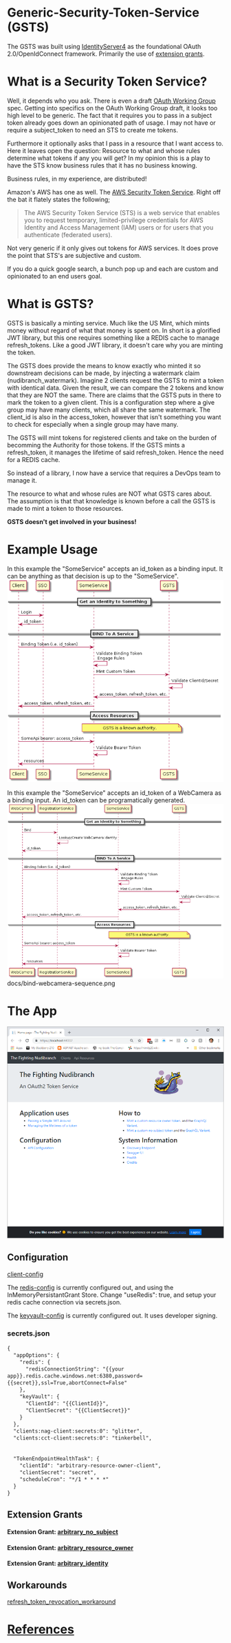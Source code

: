 <!--
  Title: IdentityServer4 Extension Grants
  Description: An OAuth2 service that lets you create tokens for anything.
  Author: Herb Stahl
  -->
# Generic-Security-Token-Service (GSTS)
The GSTS was built using [IdentityServer4](https://github.com/IdentityServer/IdentityServer4) as the foundational OAuth 2.0/OpenIdConnect framework.  Primarily the use of [extension grants](http://docs.identityserver.io/en/release/topics/extension_grants.html).

# What is a Security Token Service?
Well, it depends who you ask.  There is even a draft [OAuth Working Group](https://tools.ietf.org/html/draft-ietf-oauth-token-exchange-11) spec.  Getting into specifics on the OAuth Working Group draft, it looks too high level to be generic.  The fact that it requires you to pass in a subject token already goes down an opinionated path of usage.  I may not have or require a subject_token to need an STS to create me tokens.  

Furthermore it optionally asks that I pass in a resource that I want access to.  Here it leaves open the question: Resource to what and whose rules determine what tokens if any you will get?  In my opinion this is a play to have the STS know business rules that it has no business knowing.   

Business rules, in my experience, are distributed!  

Amazon's AWS has one as well.   The [AWS Security Token Service](https://docs.aws.amazon.com/STS/latest/APIReference/Welcome.html).  Right off the bat it flately states the following;  

> The AWS Security Token Service (STS) is a web service that enables you to request temporary, limited-privilege credentials for AWS Identity and Access Management (IAM) users or for users that you authenticate (federated users). 

Not very generic if it only gives out tokens for AWS services.  It does prove the point that STS's are subjective and custom.

If you do a quick google search, a bunch pop up and each are custom and opinionated to an end users goal.  

# What is GSTS?
GSTS is basically a minting service.  Much like the US Mint, which mints money without regard of what that money is spent on.
In short is a glorified JWT library, but this one requires something like a REDIS cache to manage refresh_tokens.  Like a good JWT library, it doesn't care why you are minting the token.  

The GSTS does provide the means to know exactly who minted it so downstream decisions can be made, by injecting a watermark claim (nudibranch_watermark).  Imagine 2 clients request the GSTS to mint a token with identical data.  Given the result, we can compare the 2 tokens and know that they are NOT the same.  There are claims that the GSTS puts in there to mark the token to a given client.  This is a configuration step where a give group may have many clients, which all share the same watermark.  The client_id is also in the access_token, however that isn't something you want to check for especially when a single group may have many.

The GSTS will mint tokens for registered clients and take on the burden of becomming the Authority for those tokens.  If the GSTS mints a refresh_token, it manages the lifetime of said refresh_token.  Hence the need for a REDIS cache.  

So instead of a library, I now have a service that requires a DevOps team to manage it.  

The resource to what and whose rules are NOT what GSTS cares about.  The assumption is that that knowledge is known before a call the GSTS is made to mint a token to those resources.  

**GSTS doesn't get involved in your business!** 

# Example Usage  
In this example the "SomeService" accepts an id_token as a binding input.  It can be anything as that decision is up to the "SomeService".  
![Binding User using id_token](/docs/binding-sequence.png)

In this example the "SomeService" accepts an id_token of a WebCamera as a binding input.  An id_token can be programatically generated.     
![Binding WebCamera using id_token](/docs/bind-webcamera-sequence.png)
docs/bind-webcamera-sequence.png


# The App  
![Image of Yaktocat](/docs/The_Fighting_Nudibranch_WebApp.png)

 ## Configuration
[client-config](src/IdentityServer4.HostApp/Config.cs)  

The [redis-config](src/IdentityServer4.HostApp.Redis/appsettings.redis.json) is currently configured out, and using the InMemoryPersistantGrant Store.  Change "useRedis": true, and setup your redis cache connection via secrets.json.

The [keyvault-config](src/IdentityServer4.HostApp.Redis/appsettings.keyVault.json) is currently configured out.  It uses developer signing.

### secrets.json
```
{
  "appOptions": {
    "redis": {
      "redisConnectionString": "{{your app}}.redis.cache.windows.net:6380,password={{secret}},ssl=True,abortConnect=False"
    },
    "keyVault": {
      "ClientId": "{{ClientId}}",
      "ClientSecret": "{{ClientSecret}}"
    }
  },
  "clients:nag-client:secrets:0": "glitter",
  "clients:cct-client:secrets:0": "tinkerbell",


  "TokenEndpointHealthTask": {
    "clientId": "arbitrary-resource-owner-client",
    "clientSecret": "secret",
    "scheduleCron": "*/1 * * * *"
  }
}
```

## Extension Grants  
#### Extension Grant: [arbitrary_no_subject](docs/arbitrary_no_subject.md)  
#### Extension Grant: [arbitrary_resource_owner](docs/arbitrary_resource_owner.md)  
#### Extension Grant: [arbitrary_identity](docs/arbitrary_identity.md)  


## Workarounds  
[refresh_token_revocation_workaround](docs/refresh_token_revocation_workaround.md)  

# [References](docs/references.md)  
